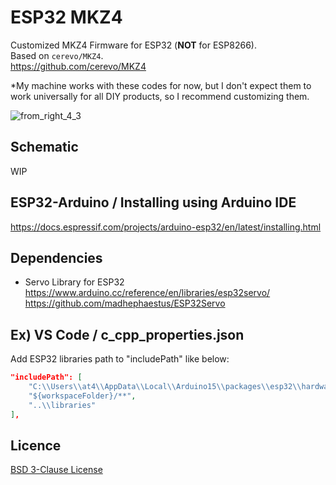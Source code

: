 # ESP32 MKZ4
Customized MKZ4 Firmware for ESP32 (**NOT** for ESP8266).  
Based on `cerevo/MKZ4`.  
https://github.com/cerevo/MKZ4

*My machine works with these codes for now, but I don't expect them to work universally for all DIY products, so I recommend customizing them.

![from_right_4_3](https://user-images.githubusercontent.com/1344010/174665697-8dc8e9f1-966f-4778-bd89-090ed0802f1e.png)


## Schematic
WIP


## ESP32-Arduino / Installing using Arduino IDE

https://docs.espressif.com/projects/arduino-esp32/en/latest/installing.html


## Dependencies

- Servo Library for ESP32
https://www.arduino.cc/reference/en/libraries/esp32servo/
https://github.com/madhephaestus/ESP32Servo


## Ex) VS Code / c_cpp_properties.json

Add ESP32 libraries path to "includePath" like below:

```.vscode/c_cpp_properties.json
"includePath": [
    "C:\\Users\\at4\\AppData\\Local\\Arduino15\\packages\\esp32\\hardware\\esp32\\2.0.2\\libraries",
    "${workspaceFolder}/**",
    "..\\libraries"
],
```


## Licence

[BSD 3-Clause License](https://opensource.org/licenses/BSD-3-Clause)
